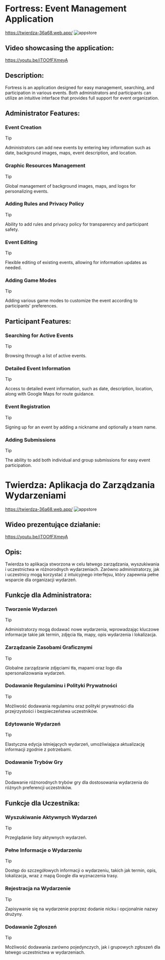 # Fortress: Event Management Application
https://twierdza-36a68.web.app/
![appstore](https://github.com/PatrykWysocki5140/Twierdza/assets/56190743/8734302f-295e-4771-b8f6-30671a9be129)

## Video showcasing the application:
https://youtu.be/iTOOfFXmeyA
## Description:

Fortress is an application designed for easy management, searching, and participation in various events. Both administrators and participants can utilize an intuitive interface that provides full support for event organization.

## Administrator Features:
### Event Creation 
> [!TIP]
> Administrators can add new events by entering key information such as date, background images, maps, event description, and location.
### Graphic Resources Management 
> [!TIP]
> Global management of background images, maps, and logos for personalizing events.
### Adding Rules and Privacy Policy 
> [!TIP]
> Ability to add rules and privacy policy for transparency and participant safety.
### Event Editing 
> [!TIP]
> Flexible editing of existing events, allowing for information updates as needed.
### Adding Game Modes 
> [!TIP]
> Adding various game modes to customize the event according to participants' preferences.
## Participant Features:
### Searching for Active Events 
> [!TIP]
> Browsing through a list of active events.
### Detailed Event Information 
> [!TIP]
> Access to detailed event information, such as date, description, location, along with Google Maps for route guidance.
### Event Registration 
> [!TIP]
> Signing up for an event by adding a nickname and optionally a team name.
### Adding Submissions 
> [!TIP]
> The ability to add both individual and group submissions for easy event participation.


# Twierdza: Aplikacja do Zarządzania Wydarzeniami
https://twierdza-36a68.web.app/
![appstore](https://github.com/PatrykWysocki5140/Twierdza/assets/56190743/8734302f-295e-4771-b8f6-30671a9be129)

## Wideo prezentujące działanie:
https://youtu.be/iTOOfFXmeyA
## Opis:

Twierdza to aplikacja stworzona w celu łatwego zarządzania, wyszukiwania i uczestnictwa w różnorodnych wydarzeniach. Zarówno administratorzy, jak i uczestnicy mogą korzystać z intuicyjnego interfejsu, który zapewnia pełne wsparcie dla organizacji wydarzeń.

## Funkcje dla Administratora:
### Tworzenie Wydarzeń 
> [!TIP]
> Administratorzy mogą dodawać nowe wydarzenia, wprowadzając kluczowe informacje takie jak termin, zdjęcia tła, mapy, opis wydarzenia i lokalizacja.
### Zarządzanie Zasobami Graficznymi 
> [!TIP]
> Globalne zarządzanie zdjęciami tła, mapami oraz logo dla spersonalizowania wydarzeń.
### Dodawanie Regulaminu i Polityki Prywatności 
> [!TIP]
> Możliwość dodawania regulaminu oraz polityki prywatności dla przejrzystości i bezpieczeństwa uczestników.
### Edytowanie Wydarzeń 
> [!TIP]
> Elastyczna edycja istniejących wydarzeń, umożliwiająca aktualizację informacji zgodnie z potrzebami.
### Dodawanie Trybów Gry 
> [!TIP]
> Dodawanie różnorodnych trybów gry dla dostosowania wydarzenia do różnych preferencji uczestników.
## Funkcje dla Uczestnika:
### Wyszukiwanie Aktywnych Wydarzeń 
> [!TIP]
> Przeglądanie listy aktywnych wydarzeń.
### Pełne Informacje o Wydarzeniu 
> [!TIP]
> Dostęp do szczegółowych informacji o wydarzeniu, takich jak termin, opis, lokalizacja, wraz z mapą Google dla wyznaczenia trasy.
### Rejestracja na Wydarzenie 
> [!TIP]
> Zapisywanie się na wydarzenie poprzez dodanie nicku i opcjonalnie nazwy drużyny.
### Dodawanie Zgłoszeń 
> [!TIP]
> Możliwość dodawania zarówno pojedynczych, jak i grupowych zgłoszeń dla łatwego uczestnictwa w wydarzeniach.

